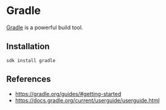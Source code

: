 # Gradle

[Gradle](https://gradle.org/) is a powerful build tool.

## Installation

`sdk install gradle`

## References
* https://gradle.org/guides/#getting-started
* https://docs.gradle.org/current/userguide/userguide.html